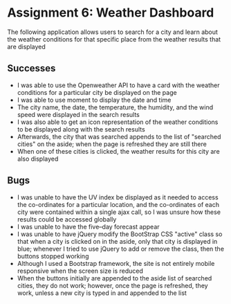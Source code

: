 # Assignment 6: Weather Dashboard
The following application allows users to search for a city and learn about the weather conditions for that specific place from the weather results that are displayed

## Successes
* I was able to use the Openweather API to have a card with the weather conditions for a particular city be displayed on the page
* I was able to use moment to display the date and time
* The city name, the date, the temperature, the humidity, and the wind speed were displayed in the search results
* I was also able to get an icon representation of the weather conditions to be displayed along with the search results
* Afterwards, the city that was searched appends to the list of "searched cities" on the aside; when the page is refreshed they are still there
* When one of these cities is clicked, the weather results for this city are also displayed

## Bugs
* I was unable to have the UV index be displayed as it needed to access the co-ordinates for a particular location, and the co-ordinates of each city were contained within a single ajax call, so I was unsure how these results could be accessed globally
* I was unable to have the five–day forecast appear
* I was unable to have jQuery modify the BootStrap CSS "active" class so that when a city is clicked on in the aside, only that city is displayed in blue; whenever I tried to use jQuery to add or remove the class, then the buttons stopped working
* Although I used a Bootstrap framework, the site is not entirely mobile responsive when the screen size is reduced
* When the buttons initially are appended to the aside list of searched cities, they do not work; however, once the page is refreshed, they work, unless a new city is typed in and appended to the list
